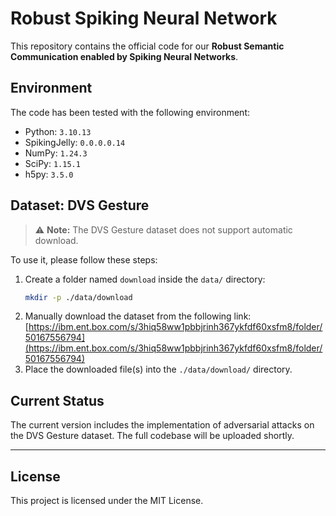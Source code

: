 # Robust Spiking Neural Network 

This repository contains the official code for our **Robust Semantic Communication enabled by Spiking Neural Networks**.

## Environment

The code has been tested with the following environment:

- Python: `3.10.13`  
- SpikingJelly: `0.0.0.0.14`  
- NumPy: `1.24.3`  
- SciPy: `1.15.1`  
- h5py: `3.5.0`  

## Dataset: DVS Gesture

> ⚠️ **Note:** The DVS Gesture dataset does not support automatic download.

To use it, please follow these steps:

1. Create a folder named `download` inside the `data/` directory:
   ```bash
   mkdir -p ./data/download
   ```
2. Manually download the dataset from the following link:  
   [https://ibm.ent.box.com/s/3hiq58ww1pbbjrinh367ykfdf60xsfm8/folder/50167556794](https://ibm.ent.box.com/s/3hiq58ww1pbbjrinh367ykfdf60xsfm8/folder/50167556794)
3. Place the downloaded file(s) into the `./data/download/` directory.

## Current Status

The current version includes the implementation of adversarial attacks on the DVS Gesture dataset.
The full codebase will be uploaded shortly.

---

## License

This project is licensed under the MIT License.
